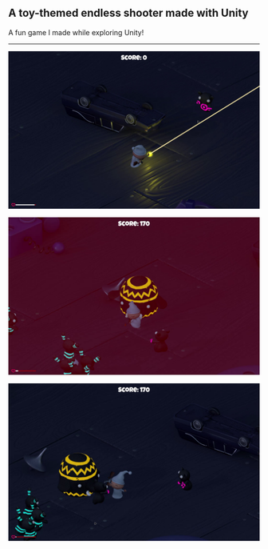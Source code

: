 ## A toy-themed endless shooter made with Unity

A fun game I made while exploring Unity!


----


![Gameplay](Screenshots/shoot.png)

![Damage](Screenshots/damage_2.png)

![death](Screenshots/death.png)
